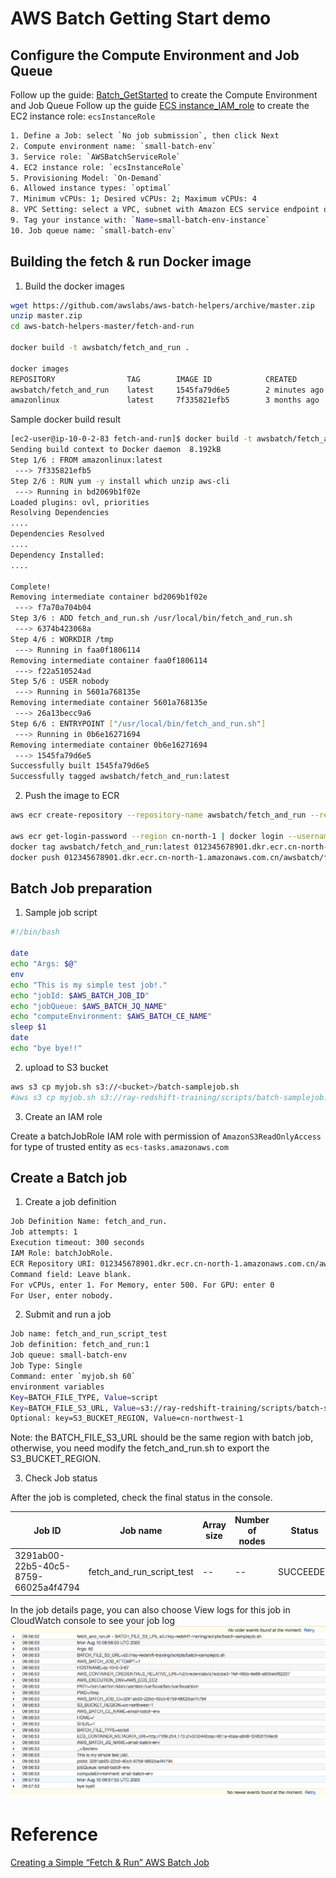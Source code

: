 # AWS Batch Getting Start demo

## Configure the Compute Environment and Job Queue
Follow up the guide: [Batch_GetStarted](https://docs.aws.amazon.com/batch/latest/userguide/Batch_GetStarted.html) to create the Compute Environment and Job Queue
Follow up the guide [ECS instance_IAM_role](https://docs.aws.amazon.com/batch/latest/userguide/instance_IAM_role.html) to create the EC2 instance role: `ecsInstanceRole`

```bash
1. Define a Job: select `No job submission`, then click Next
2. Compute environment name: `small-batch-env`
3. Service role: `AWSBatchServiceRole`
4. EC2 instance role: `ecsInstanceRole`
5. Provisioning Model: `On-Demand`
6. Allowed instance types: `optimal`
7. Minimum vCPUs: 1; Desired vCPUs: 2; Maximum vCPUs: 4
8. VPC Setting: select a VPC, subnet with Amazon ECS service endpoint or NAT Gateway configured. Select Security group with 443 port open.
9. Tag your instance with: `Name=small-batch-env-instance`
10. Job queue name: `small-batch-env`
```

## Building the fetch & run Docker image
1. Build the docker images

```bash
wget https://github.com/awslabs/aws-batch-helpers/archive/master.zip
unzip master.zip
cd aws-batch-helpers-master/fetch-and-run

docker build -t awsbatch/fetch_and_run .

docker images
REPOSITORY                TAG        IMAGE ID            CREATED             SIZE
awsbatch/fetch_and_run    latest     1545fa79d6e5        2 minutes ago       438MB
amazonlinux               latest     7f335821efb5        3 months ago        163MB
```

Sample docker build result
```bash
[ec2-user@ip-10-0-2-83 fetch-and-run]$ docker build -t awsbatch/fetch_and_run .
Sending build context to Docker daemon  8.192kB
Step 1/6 : FROM amazonlinux:latest
 ---> 7f335821efb5
Step 2/6 : RUN yum -y install which unzip aws-cli
 ---> Running in bd2069b1f02e
Loaded plugins: ovl, priorities
Resolving Dependencies
....
Dependencies Resolved
....
Dependency Installed:
....                              

Complete!
Removing intermediate container bd2069b1f02e
 ---> f7a70a704b04
Step 3/6 : ADD fetch_and_run.sh /usr/local/bin/fetch_and_run.sh
 ---> 6374b423068a
Step 4/6 : WORKDIR /tmp
 ---> Running in faa0f1806114
Removing intermediate container faa0f1806114
 ---> f22a510524ad
Step 5/6 : USER nobody
 ---> Running in 5601a768135e
Removing intermediate container 5601a768135e
 ---> 26a13becc9a6
Step 6/6 : ENTRYPOINT ["/usr/local/bin/fetch_and_run.sh"]
 ---> Running in 0b6e16271694
Removing intermediate container 0b6e16271694
 ---> 1545fa79d6e5
Successfully built 1545fa79d6e5
Successfully tagged awsbatch/fetch_and_run:latest
```

2. Push the image to ECR
```bash
aws ecr create-repository --repository-name awsbatch/fetch_and_run --region cn-north-1

aws ecr get-login-password --region cn-north-1 | docker login --username AWS --password-stdin 012345678901.dkr.ecr.cn-north-1.amazonaws.com.cn
docker tag awsbatch/fetch_and_run:latest 012345678901.dkr.ecr.cn-north-1.amazonaws.com.cn/awsbatch/fetch_and_run:latest
docker push 012345678901.dkr.ecr.cn-north-1.amazonaws.com.cn/awsbatch/fetch_and_run:latest
```

## Batch Job preparation

1. Sample job script
```bash
#!/bin/bash

date
echo "Args: $@"
env
echo "This is my simple test job!."
echo "jobId: $AWS_BATCH_JOB_ID"
echo "jobQueue: $AWS_BATCH_JQ_NAME"
echo "computeEnvironment: $AWS_BATCH_CE_NAME"
sleep $1
date
echo "bye bye!!"
```

2. upload to S3 bucket
```bash
aws s3 cp myjob.sh s3://<bucket>/batch-samplejob.sh
#aws s3 cp myjob.sh s3://ray-redshift-training/scripts/batch-samplejob.sh
```

3. Create an IAM role

Create a batchJobRole IAM role with permission of `AmazonS3ReadOnlyAccess` for type of trusted entity as `ecs-tasks.amazonaws.com`


## Create a Batch job

1. Create a job definition
```bash
Job Definition Name: fetch_and_run.
Job attempts: 1
Execution timeout: 300 seconds
IAM Role: batchJobRole.
ECR Repository URI: 012345678901.dkr.ecr.cn-north-1.amazonaws.com.cn/awsbatch/fetch_and_run:latest
Command field: Leave blank.
For vCPUs, enter 1. For Memory, enter 500. For GPU: enter 0
For User, enter nobody.
```

2. Submit and run a job
```bash
Job name: fetch_and_run_script_test
Job definition: fetch_and_run:1
Job queue: small-batch-env
Job Type: Single
Command: enter `myjob.sh 60`
environment variables
Key=BATCH_FILE_TYPE, Value=script
Key=BATCH_FILE_S3_URL, Value=s3://ray-redshift-training/scripts/batch-samplejob.sh. Don’t forget to use the correct URL for your file.
Optional: key=S3_BUCKET_REGION, Value=cn-northwest-1
```

Note: the BATCH_FILE_S3_URL should be the same region with batch job, otherwise, you need modify the fetch_and_run.sh to export the S3_BUCKET_REGION.

3. Check Job status

After the job is completed, check the final status in the console.

| Job ID | Job name | Array size | Number of nodes | Status | Created at | Started at | Run time |
| ---- | ---- | ---- | ---- | ---- | ---- | ---- | ---- |
| 3291ab00-22b5-40c5-8759-66025a4f4794 | fetch_and_run_script_test | -- | -- | SUCCEEDED | 05:56:36 pm 08/10/20 | 05:56:52 pm 08/10/20 | a minute |

In the job details page, you can also choose View logs for this job in CloudWatch console to see your job log
![batch-execution-cw-logs](batch-execution-cw-logs.png)

# Reference
[Creating a Simple “Fetch & Run” AWS Batch Job](https://aws.amazon.com/blogs/compute/creating-a-simple-fetch-and-run-aws-batch-job/)